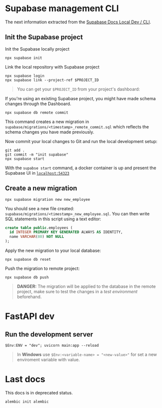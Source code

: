 # Supabase management CLI

The next information extracted from the [Supabase Docs Local Dev / CLI](https://supabase.com/docs/guides/cli).

## Init the Supabase project

Init the Supabase locally project

```shell
npx supabase init
```

Link the local repository with Supabase project

```shell
npx supabase login
npx supabase link --project-ref $PROJECT_ID
```

> You can get your `$PROJECT_ID` from your project's dashboard:

If you're using an existing Supabase project, you might have made schema changes through the Dashboard.

```shell
npx supabase db remote commit
```

This command creates a new migration in `supabase/migrations/<timestamp>_remote_commit.sql` which reflects the schema changes you have made previously.

Now commit your local changes to Git and run the local development setup:

```shell
git add .
git commit -m "init supabase"
npx supabase start
```

With the `supabse start` command, a docker container is up and present the Supabase UI in [`localhost:54323`](http://localhost:54323)

## Create a new migration

```shell
npx supabase migration new new_employee
```

You should see a new file created: `supabase/migrations/<timestamp>_new_employee.sql`. You can then write SQL statements in this script using a text editor:

```sql
create table public.employees (
  id INTEGER PRIMARY KEY GENERATED ALWAYS AS IDENTITY,
  name VARCHAR(80) NOT NULL
);
```

Apply the new migration to your local database:

```shell
npx supabase db reset
```

Push the migration to remote project:

```shell
npx supabase db push
```

> **DANGER:** The migration will be applied to the database in the remote project, make sure to test the changes in a _test environment_ beforehand.

# FastAPI dev

## Run the development server

```shell
$Env:ENV = "dev"; uvicorn main:app --reload
```

> In **Windows** use `$Env:<variable-name> = "<new-value>"` for set a new enviroment variable with value.

# Last docs

This docs is in deprecated status.

```shell
alembic init alembic
```
